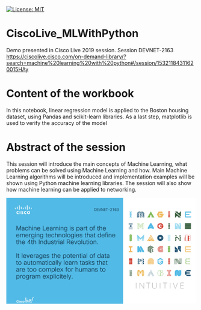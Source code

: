 [![License: MIT](https://img.shields.io/badge/License-MIT-yellow.svg)](https://opensource.org/licenses/MIT)

# CiscoLive_MLWithPython
Demo presented in Cisco Live 2019 session. Session DEVNET-2163
https://ciscolive.cisco.com/on-demand-library/?search=machine%20learning%20with%20python#/session/15321184311620015HAy


# Content of the workbook
In this notebook, linear regression model is applied to the Boston housing dataset, using Pandas and scikit-learn libraries. As a last step, matplotlib is used to verify the accuracy of the model

# Abstract of the session
This session will introduce the main concepts of Machine Learning, what problems can be solved using Machine Learning and how. Main Machine Learning algorithms will be introduced and implementation examples will be shown using Python machine learning libraries. The session will also show how machine learning can be applied to networking. 

![alt text](https://github.com/77alisse77/CiscoLive_MachineLearningWithPython/blob/master/image%20teaser%202.png) 
